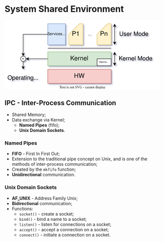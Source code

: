 # System Shared Environment

<p align="center">
    <img src="./docs/tvs-diagrams-OS.svg" alt="OS" align="center"/>
</p>

## IPC - Inter-Process Communication

* Shared Memory;
* Data exchange via Kernel;
  * **Named Pipes** (fifo);
  * **Unix Domain Sockets**.

### Named Pipes

* **FIFO** - First In First Out;
* Extension to the traditional pipe concept on Unix, and is one of the methods of inter-process communication;
* Created by the `mkfifo` function;
* **Unidirectional** communication.

### Unix Domain Sockets

* **AF_UNIX** - Address Family Unix;
* **Bidirectional** communication;
* Functions:
  * `socket()` - create a socket;
  * `bind()` - bind a name to a socket;
  * `listen()` - listen for connections on a socket;
  * `accept()` - accept a connection on a socket;
  * `connect()` - initiate a connection on a socket.